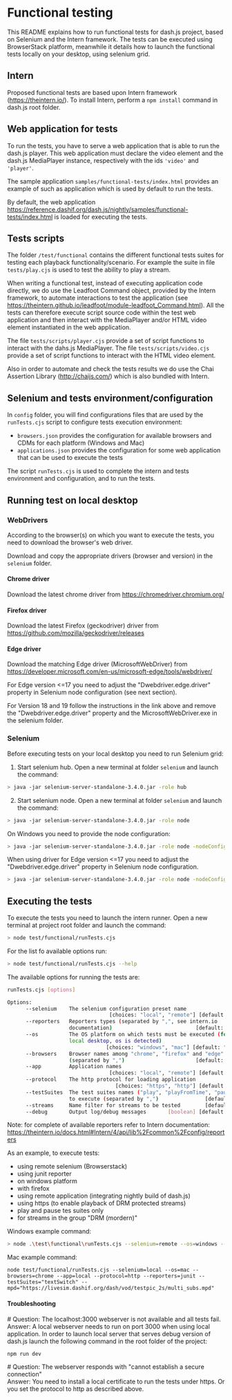 # Functional testing

This README explains how to run functional tests for dash.js project, based on Selenium and the Intern framework.
The tests can be executed using BrowserStack platform, meanwhile it details how to launch the functional tests locally on your desktop, using selenium grid.

## Intern
Proposed functional tests are based upon Intern framework (https://theintern.io/).
To install Intern, perform a ```npm install``` command in dash.js root folder.

## Web application for tests
To run the tests, you have to serve a web application that is able to run the dash.js player.
This web application must declare the video element and the dash.js MediaPlayer instance, respectively with the ids ```'video'``` and ```'player'```.

The sample application ```samples/functional-tests/index.html``` provides an example of such as application which is used by default to run the tests.

By default, the web application https://reference.dashif.org/dash.js/nightly/samples/functional-tests/index.html is loaded for executing the tests.

## Tests scripts
The folder ```/test/functional``` contains the different functional tests suites for testing each playback functionality/scenario.
For example the suite in file ```tests/play.cjs``` is used to test the ability to play a stream.

When writing a functional test, instead of executing application code directly, we do use the Leadfoot Command object, provided by the Intern framework, to automate interactions to test the application (see https://theintern.github.io/leadfoot/module-leadfoot_Command.html).
All the tests can therefore execute script source code within the test web application and then interact with the MediaPlayer and/or HTML video element instantiated in the web application.

The file ```tests/scripts/player.cjs``` provide a set of script functions to interact with the dahs.js MediaPlayer.
The file ```tests/scripts/video.cjs``` provide a set of script functions to interact with the HTML video element.

Also in order to automate and check the tests results we do use the Chai Assertion Library (http://chaijs.com/) which is also bundled with Intern.

## Selenium and tests environment/configuration
In ```config``` folder, you will find configurations files that are used by the ```runTests.cjs``` script to configure tests execution environment:
- ```browsers.json``` provides the configuration for available browsers and CDMs for each platform (Windows and Mac)
- ```applications.json``` provides the configuration for some web application that can be used to execute the tests

The script ```runTests.cjs``` is used to complete the intern and tests environment and configuration, and to run the tests.

## Running test on local desktop

### WebDrivers

According to the browser(s) on which you want to execute the tests, you need to download the browser's web driver.

Download and copy the appropriate drivers (browser and version) in the ```selenium``` folder.

#### Chrome driver
Download the latest chrome driver from https://chromedriver.chromium.org/

#### Firefox driver
Download the latest Firefox (geckodriver) driver from https://github.com/mozilla/geckodriver/releases

#### Edge driver
Download the matching Edge driver (MicrosoftWebDriver) from https://developer.microsoft.com/en-us/microsoft-edge/tools/webdriver/

For Edge version <=17 you need to adjust the "Dwebdriver.edge.driver" property in Selenium node configuration (see next section). 

For Version 18 and 19 follow the instructions in the link above and remove the "Dwebdriver.edge.driver" property and the MicrosoftWebDriver.exe in the selenium folder.

### Selenium

Before executing tests on your local desktop you need to run Selenium grid:

1. Start selenium hub. Open a new terminal at folder ```selenium``` and launch the command:
```sh
> java -jar selenium-server-standalone-3.4.0.jar -role hub
```

2. Start selenium node. Open a new terminal at folder ```selenium``` and launch the command:
```sh
> java -jar selenium-server-standalone-3.4.0.jar -role node
```
On Windows you need to provide the node configuration:
```sh
> java -jar selenium-server-standalone-3.4.0.jar -role node -nodeConfig Win10nodeConfig.json
```

When using driver for Edge version <=17 you need to adjust the "Dwebdriver.edge.driver" property in Selenium node configuration. 

```sh
> java -jar selenium-server-standalone-3.4.0.jar -role node -nodeConfig Win10nodeConfig.json -Dwebdriver.edge.driver="msedgedriver.exe" 
```

## Executing the tests

To execute the tests you need to launch the intern runner. Open a new terminal at project root folder and launch the command:
```sh
> node test/functional/runTests.cjs
```

For the list fo available options run:
```sh
> node test/functional/runTests.cjs --help
```

The available options for running the tests are:
```sh
runTests.cjs [options]

Options:
      --selenium    The selenium configuration preset name
                                 [choices: "local", "remote"] [default: "local"]
      --reporters   Reporters types (separated by ",", see intern.io
                    documentation)                           [default: "pretty"]
      --os          The OS platform on which tests must be executed (for test on
                    local desktop, os is detected)
                                [choices: "windows", "mac"] [default: "windows"]
      --browsers    Browser names among "chrome", "firefox" and "edge"
                    (separated by ",")                       [default: "chrome"]
      --app         Application names
                                 [choices: "local", "remote"] [default: "local"]
      --protocol    The http protocol for loading application
                                   [choices: "https", "http"] [default: "https"]
      --testSuites  The test suites names ("play", "playFromTime", "pause", ...)
                    to execute (separated by ",")               [default: "all"]
      --streams     Name filter for streams to be tested        [default: "all"]
      --debug       Output log/debug messages       [boolean] [default: "false"]
```

Note: for complete of available reporters refer to Intern documentation: https://theintern.io/docs.html#Intern/4/api/lib%2Fcommon%2Fconfig/reporters

As an example, to execute tests:
  - using remote selenium (Browserstack)
  - using junit reporter
  - on windows platform
  - with firefox
  - using remote application (integrating nightly build of dash.js)
  - using https (to enable playback of DRM protected streams)
  - play and pause tes suites only
  - for streams in the group "DRM (mordern)"

Windows example command:
```sh
> node .\test\functional\runTests.cjs --selenium=remote --os=windows --browsers=firefox --app=remote --protocol=https --reporters=junit --testSuites="play,pause" --streams="DRM (modern)"
```

Mac example command:
```
node test/functional/runTests.cjs --selenium=local --os=mac --browsers=chrome --app=local --protocol=http --reporters=junit --testSuites="textSwitch" --mpd="https://livesim.dashif.org/dash/vod/testpic_2s/multi_subs.mpd"
```

#### Troubleshooting

\# Question: The localhost:3000 webserver is not available and all tests fail.  
Answer: A local webserver needs to run on port 3000 when using local application. In order to launch local server that serves debug version of dash.js launch the following command in the root folder of the project:
```
npm run dev
```

\# Question: The webserver responds with "cannot establish a secure connection"  
Answer: You need to install a local certificate to run the tests under https. Or you set the protocol to http as described above.
